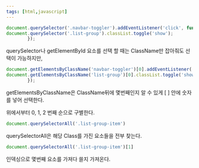 ```yaml
---
tags: [html,javascript]
---
```

```jsx
document.querySelector('.navbar-toggler').addEventListener('click', function(){
document.querySelector('.list-group').classList.toggle('show');
        });
```

querySelector나 getElementById 요소를 선택 할 때는 ClassName만 잡아줘도 선택이 가능하지만,

```jsx
document.getElementsByClassName('navbar-toggler')[0].addEventListener('click', function(){
document.getElementsByClassName('list-group')[0].classList.toggle('show');
        });
```

getElementsByClassName은 ClassName뒤에 몇번째인지 알 수 있게 [ ] 안에 숫자를 넣어 선택한다.

위에서부터 0, 1, 2 번째 순으로 구별한다.

```jsx
document.querySelectorAll('.list-group-item')
```

querySelectorAll은 해당 Class를 가진 요소들을 전부 찾는다.

```jsx
document.querySelectorAll('.list-group-item')[1]
```

인덱싱으로 몇번째 요소를 가져다 쓸지 가져온다.

